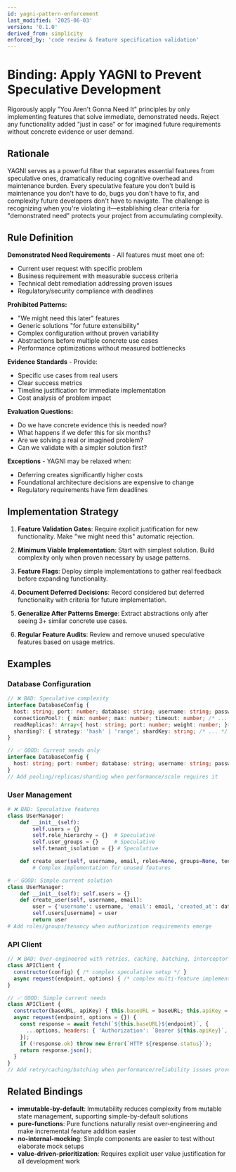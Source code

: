 ```yaml
---
id: yagni-pattern-enforcement
last_modified: '2025-06-03'
version: '0.1.0'
derived_from: simplicity
enforced_by: 'code review & feature specification validation'
---
```

# Binding: Apply YAGNI to Prevent Speculative Development

Rigorously apply "You Aren't Gonna Need It" principles by only implementing features that solve immediate, demonstrated needs. Reject any functionality added "just in case" or for imagined future requirements without concrete evidence or user demand.

## Rationale

YAGNI serves as a powerful filter that separates essential features from speculative ones, dramatically reducing cognitive overhead and maintenance burden. Every speculative feature you don't build is maintenance you don't have to do, bugs you don't have to fix, and complexity future developers don't have to navigate. The challenge is recognizing when you're violating it—establishing clear criteria for "demonstrated need" protects your project from accumulating complexity.

## Rule Definition

**Demonstrated Need Requirements** - All features must meet one of:
- Current user request with specific problem
- Business requirement with measurable success criteria
- Technical debt remediation addressing proven issues
- Regulatory/security compliance with deadlines

**Prohibited Patterns:**
- "We might need this later" features
- Generic solutions "for future extensibility"
- Complex configuration without proven variability
- Abstractions before multiple concrete use cases
- Performance optimizations without measured bottlenecks

**Evidence Standards** - Provide:
- Specific use cases from real users
- Clear success metrics
- Timeline justification for immediate implementation
- Cost analysis of problem impact

**Evaluation Questions:**
- Do we have concrete evidence this is needed now?
- What happens if we defer this for six months?
- Are we solving a real or imagined problem?
- Can we validate with a simpler solution first?

**Exceptions** - YAGNI may be relaxed when:
- Deferring creates significantly higher costs
- Foundational architecture decisions are expensive to change
- Regulatory requirements have firm deadlines

## Implementation Strategy

1. **Feature Validation Gates**: Require explicit justification for new functionality. Make "we might need this" automatic rejection.

2. **Minimum Viable Implementation**: Start with simplest solution. Build complexity only when proven necessary by usage patterns.

3. **Feature Flags**: Deploy simple implementations to gather real feedback before expanding functionality.

4. **Document Deferred Decisions**: Record considered but deferred functionality with criteria for future implementation.

5. **Generalize After Patterns Emerge**: Extract abstractions only after seeing 3+ similar concrete use cases.

6. **Regular Feature Audits**: Review and remove unused speculative features based on usage metrics.

## Examples

### Database Configuration
```typescript
// ❌ BAD: Speculative complexity
interface DatabaseConfig {
  host: string; port: number; database: string; username: string; password: string;
  connectionPool?: { min: number; max: number; timeout: number; /* ... */ };
  readReplicas?: Array<{ host: string; port: number; weight: number; }>;
  sharding?: { strategy: 'hash' | 'range'; shardKey: string; /* ... */ };
}

// ✅ GOOD: Current needs only
interface DatabaseConfig {
  host: string; port: number; database: string; username: string; password: string;
}
// Add pooling/replicas/sharding when performance/scale requires it
```

### User Management
```python
# ❌ BAD: Speculative features
class UserManager:
    def __init__(self):
        self.users = {}
        self.role_hierarchy = {}  # Speculative
        self.user_groups = {}     # Speculative
        self.tenant_isolation = {} # Speculative

    def create_user(self, username, email, roles=None, groups=None, tenant_id=None):
        # Complex implementation for unused features

# ✅ GOOD: Simple current solution
class UserManager:
    def __init__(self): self.users = {}
    def create_user(self, username, email):
        user = {'username': username, 'email': email, 'created_at': datetime.now()}
        self.users[username] = user
        return user
# Add roles/groups/tenancy when authorization requirements emerge
```

### API Client
```javascript
// ❌ BAD: Over-engineered with retries, caching, batching, interceptors
class APIClient {
  constructor(config) { /* complex speculative setup */ }
  async request(endpoint, options) { /* complex multi-feature implementation */ }
}

// ✅ GOOD: Simple current needs
class APIClient {
  constructor(baseURL, apiKey) { this.baseURL = baseURL; this.apiKey = apiKey; }
  async request(endpoint, options = {}) {
    const response = await fetch(`${this.baseURL}${endpoint}`, {
      ...options, headers: { 'Authorization': `Bearer ${this.apiKey}`, ...options.headers }
    });
    if (!response.ok) throw new Error(`HTTP ${response.status}`);
    return response.json();
  }
}
// Add retry/caching/batching when performance/reliability issues proven
```

## Related Bindings

- **immutable-by-default**: Immutability reduces complexity from mutable state management, supporting simple-by-default solutions
- **pure-functions**: Pure functions naturally resist over-engineering and make incremental feature addition easier
- **no-internal-mocking**: Simple components are easier to test without elaborate mock setups
- **value-driven-prioritization**: Requires explicit user value justification for all development work

